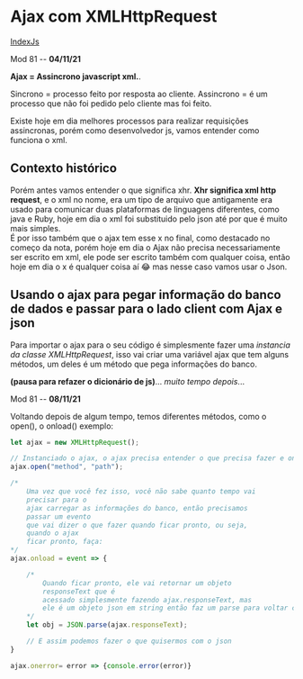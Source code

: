 # Ajax com XMLHttpRequest
[IndexJs](../IndexJs.md)

Mod 81 -- **04/11/21**

**Ajax = Assincrono javascript xml.**.

Sincrono = processo feito por resposta ao cliente.
Assincrono = é um processo que não foi pedido pelo cliente mas foi feito.  

Existe hoje em dia melhores processos para realizar requisições assincronas, porém como desenvolvedor js, vamos entender como funciona o xml.

## Contexto histórico

Porém antes vamos entender o que significa xhr. **Xhr significa xml http request**, e o xml no nome, era um tipo de arquivo que antigamente era usado para comunicar duas plataformas de linguagens diferentes, como java e Ruby, hoje em dia o xml foi substituido pelo json até por que é muito mais simples.  
É por isso também que o ajax tem esse x no final, como destacado no começo da nota, porém hoje em dia o Ajax não precisa necessariamente ser escrito em xml, ele pode ser escrito também com qualquer coisa, então hoje em dia o x é qualquer coisa aí 😂 mas nesse caso vamos usar o Json.

## Usando o ajax para pegar informação do banco de dados e passar para o lado client com Ajax e json

Para importar o ajax para o seu código é simplesmente fazer uma *instancia da classe XMLHttpRequest*, isso vai criar uma variável ajax que tem alguns métodos, um deles é um método que pega informações do banco.

**(pausa para refazer o dicionário de js)**... *muito tempo depois*...

Mod 81 -- **08/11/21**

Voltando depois de algum tempo, temos diferentes métodos, como o open(), o onload() exemplo:

~~~js
let ajax = new XMLHttpRequest();

// Instanciado o ajax, o ajax precisa entender o que precisa fazer e onde. 
ajax.open("method", "path");

/* 
    Uma vez que você fez isso, você não sabe quanto tempo vai 
    precisar para o 
    ajax carregar as informações do banco, então precisamos 
    passar um evento 
    que vai dizer o que fazer quando ficar pronto, ou seja, 
    quando o ajax 
    ficar pronto, faça:
*/
ajax.onload = event => {

    /*
        Quando ficar pronto, ele vai retornar um objeto 
        responseText que é
        acessado simplesmente fazendo ajax.responseText, mas 
        ele é um objeto json em string então faz um parse para voltar como objeto json dessa forma:
    */
    let obj = JSON.parse(ajax.responseText);

    // E assim podemos fazer o que quisermos com o json
}

ajax.onerror= error => {console.error(error)}
~~~
